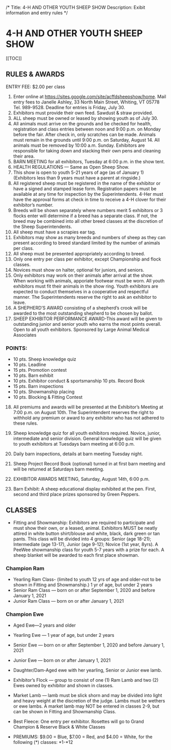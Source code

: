 /*
Title: 4-H AND OTHER YOUTH SHEEP SHOW
Description: Exibit information and entry rules
*/


# 4-H AND OTHER YOUTH SHEEP SHOW

[[TOC]]

## RULES & AWARDS
ENTRY FEE: $2.00 per class
1. Enter online at https://sites.google.com/site/acffdsheepshow/home. Mail entry fees to Janelle Ashley, 33 North Main Street, Whiting, VT 05778
Tel. 989-9528. Deadline for entries is Friday, July 30.
2. Exhibitors must provide their own feed. Sawdust & straw provided.
3. ALL sheep must be owned or leased by showing youth as of July 30.
4. All animals must arrive on the grounds and be checked for health, registration and class entries
between noon and 9:00 p.m. on Monday before the fair. After check in, only scratches
can be made. Animals must remain in the grounds until 9:00 p.m. on Saturday, August 14. All animals must be removed by 10:00 a.m. Sunday. Exhibitors are
responsible for taking down and stacking their own pens and cleaning their area.
5. BARN MEETING for all exhibitors, Tuesday at 6:00 p.m. in the show tent.
6. HEALTH REGULATIONS — Same as Open Sheep Show.
7. This show is open to youth 5-21 years of age (as of January 1)
(Exhibitors less than 9 years must have a parent at ringside.)
8. All registered sheep must be registered in the name of the exhibitor or have a signed and
stamped lease form. Registration papers must be available at any time for inspection by
the Superintendents. 4-Her must have the approval forms at check in time to receive a
4-H clover for their exhibitor’s number.
9. Breeds will be shown separately where numbers merit 5 exhibitors or 3 flocks enter will
determine if a breed has a separate class. If not, the breed may be combined into all
other breed classes at the discretion of the Sheep Superintendents.
10. All sheep must have a scrapies ear tag.
11. Exhibitors may show as many breeds and numbers of sheep as they can present according
to breed standard limited by the number of animals per class.
12. All sheep must be presented appropriately according to breed.
13. Only one entry per class per exhibitor, except Championship and flock classes.
14. Novices must show on halter, optional for juniors, and seniors.
15. Only exhibitors may work on their animals after arrival at the show. When working with
animals, apporiate footwear must be worn. All youth exhibitors must fit their animals
in the show ring. Youth exhibitors are expected to conduct themselves in a cooperative
and respectful manner. The Superintendents reserve the right to ask an exhibitor to
leave.
16. A SHEPHERD’S AWARD consisting of a shepherd’s crook will be awarded to the most
outstanding shepherd to be chosen by ballot.
17. SHEEP EXHIBITOR PERFORMANCE AWARD-This award will be given to outstanding junior
and senior youth who earns the most points overall. Open to all youth exhibitors.
Sponsored by Large Animal Medical Associates
### POINTS:
- 10 pts. Sheep knowledge quiz
- 10 pts. Leadline
- 15 pts. Promotion contest
- 10 pts. Barn exhibit
- 10 pts. Exhibitor conduct & sportsmanship 10 pts. Record Book
- 15 pts. Barn inspections
- 10 pts. Showmanship placing
- 10 pts. Blocking & Fitting Contest
18. All premiums and awards will be presented at the Exhibitor’s Meeting at 7:00 p.m. on
August 10th. The Superintendent reserves the right to withhold any premium or award
to any exhibitor who has not adhered to these rules.
19. Sheep knowledge quiz for all youth exhibitors required. Novice, junior, intermediate and
senior division. General knowledge quiz will be given to youth exhibitors at Tuesdays
barn meeting at 6:00 p.m.

20. Daily barn inspections, details at barn meeting Tuesday night.
21. Sheep Project Record Book (optional) turned in at first barn meeting and will be
returned at Saturdays barn meeting.
22. EXHIBITOR AWARDS MEETING, Saturday, August 14th, 6:00 p.m.
23. Barn Exhibit: A sheep educational display exhibited at the pen. First, second and third
place prizes sponsored by Green Peppers.

## CLASSES

- Fitting and Showmanship: Exhibitors are required to participate and must show their
own, or a leased, animal. Exhibitors MUST be neatly attired in white button shirt/blouse
and white, black, dark green or tan pants. This class will be divided into 4 groups: Senior
(age 18-21); Intermediate (age 13-17), Junior (age 9-12); Novice (1st year, 8yrs). A
PeeWee showmanship class for youth 5-7 years with a prize for each. A sheep blanket
will be awarded to each first place showman.

### Champion Ram

-  Yearling Ram Class- (limited to youth 12 yrs of age and older-not to be shown in Fitting
and Showmanship.) 1 yr of age, but under 2 years
-  Senior Ram Class — born on or after September 1, 2020 and before January 1, 2021
-  Junior Ram Class — born on or after January 1, 2021

### Champion Ewe

-  Aged Ewe—2 years and older
-  Yearling Ewe — 1 year of age, but under 2 years
-  Senior Ewe — born on or after September 1, 2020 and before January 1, 2021
-  Junior Ewe — born on or after January 1, 2021
-  Daughter/Dam-Aged ewe with her yearling, Senior or Junior ewe lamb.
-  Exhibitor’s Flock — group to consist of one (1) Ram Lamb and two (2) Ewes owned by
exhibitor and shown in classes.
-  Market Lamb — lamb must be slick shorn and may be divided into light and heavy weight
at the discretion of the judge. Lambs must be wethers or ewe lambs. A market lamb may
NOT be entered in classes 2-9, but can be shown in Fitting and Showmanship Class.
-  Best Fleece: One entry per exhibitor.
Rosettes will go to Grand Champion & Reserve Black & White Classes

-  PREMIUMS: $9.00 = Blue, $7.00 = Red, and $4.00 = White, for the following (*)
classes: *1-*12
